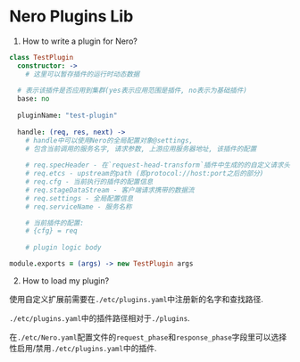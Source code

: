 Nero Plugins Lib
===

1. How to write a plugin for Nero?

```coffee
class TestPlugin
  constructor: ->
    # 这里可以暂存插件的运行时动态数据
  
  # 表示该插件是否应用到集群(yes表示应用范围是插件, no表示为基础插件)
  base: no
  
  pluginName: "test-plugin"
  
  handle: (req, res, next) ->
    # handle中可以使用Nero的全局配置对象@settings, 
    # 包含当前调用的服务名字, 请求参数, 上游应用服务器地址, 该插件的配置
    
    # req.specHeader - 在`request-head-transform`插件中生成的的自定义请求头
    # req.etcs - upstream的path (即protocol://host:port之后的部分)
    # req.cfg - 当前执行的插件的配置信息
    # req.stageDataStream - 客户端请求携带的数据流
    # req.settings - 全局配置信息
    # req.serviceName - 服务名称

    # 当前插件的配置:
    # {cfg} = req
    
    # plugin logic body

module.exports = (args) -> new TestPlugin args
```

2. How to load my plugin?

使用自定义扩展前需要在`./etc/plugins.yaml`中注册新的名字和查找路径.

`./etc/plugins.yaml`中的插件路径相对于`./plugins`.

在`./etc/Nero.yaml`配置文件的`request_phase`和`response_phase`字段里可以选择性启用/禁用`./etc/plugins.yaml`中的插件.